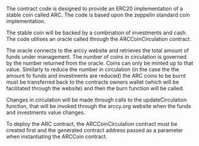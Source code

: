 The contract code is designed to provide an ERC20 implementation of a stable coin called ARC. The code is based upon the zeppelin standard coin implementation.

The stable coin will be backed by a combination of investments and cash. The code utilises an oracle called through the ARCCoinCirculation contract. 

The oracle connects to the arccy website and retrieves the total amount of funds under management. The number of coins in circulation is governed by the number returned from the oracle. Coins can only be minted up to that value. Similarly to reduce the number in circulation (in the case the the amount fo funds and investments are reduced) the ARC coins to be burnt must be transferred back to the contracts owners wallet (which will be facilitated through the website) and then the burn function will be called.

Changes in circulation will be made through calls to the updateCirculation function, that will be invoked through the arccy.org website when the funds and investments value changes.

To deploy the ARC contract, the ARCCoinCirculation contract must be created first and the generated contract address passed as a parameter when instantiating the ARCCoin contract.
